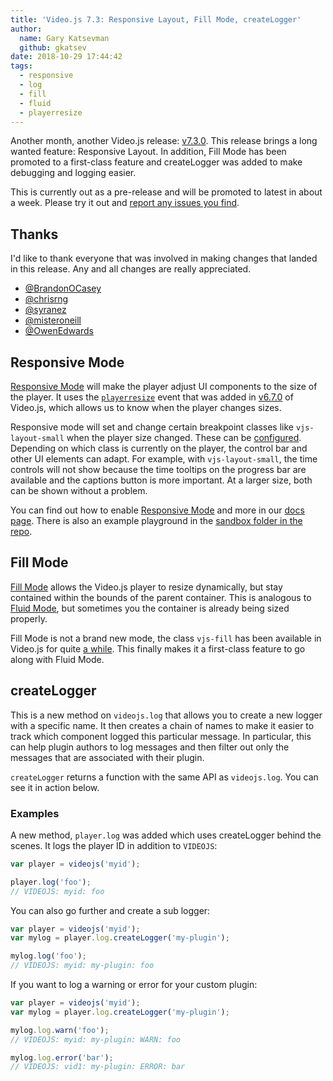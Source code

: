 ```yaml
---
title: 'Video.js 7.3: Responsive Layout, Fill Mode, createLogger'
author:
  name: Gary Katsevman
  github: gkatsev
date: 2018-10-29 17:44:42
tags:
  - responsive
  - log
  - fill
  - fluid
  - playerresize
---
```



Another month, another Video.js release: [v7.3.0][]. This release brings a long wanted feature: Responsive Layout.
In addition, Fill Mode has been promoted to a first-class feature and createLogger was added to make debugging and logging easier.

This is currently out as a pre-release and will be promoted to latest in about a week. Please try it out and [report any issues you find][issues].

## Thanks
I'd like to thank everyone that was involved in making changes that landed in this release. Any and all changes are really appreciated.

- [@BrandonOCasey](https://github.com/BrandonOCasey)
- [@chrisrng](https://github.com/chrisrng)
- [@syranez](https://github.com/syranez)
- [@misteroneill](https://github.com/misteroneill)
- [@OwenEdwards](https://github.com/OwenEdwards)

## Responsive Mode
[Responsive Mode][] will make the player adjust UI components to the size of the player. It uses the [`playerresize`][] event that was added in [v6.7.0][] of Video.js, which allows us to know when the player changes sizes.

Responsive mode will set and change certain breakpoint classes like `vjs-layout-small` when the player size changed. These can be [configured][breakpoints]. Depending on which class is currently on the player, the control bar and other UI elements can adapt. For example, with `vjs-layout-small`, the time controls will not show because the time tooltips on the progress bar are available and the captions button is more important. At a larger size, both can be shown without a problem.

You can find out how to enable [Responsive Mode][] and more in our [docs page][Responsive Mode]. There is also an example playground in the [sandbox folder in the repo][sandbox].

## Fill Mode
[Fill Mode][] allows the Video.js player to resize dynamically, but stay contained within the bounds of the parent container. This is analogous to [Fluid Mode][], but sometimes you the container is already being sized properly.

Fill Mode is not a brand new mode, the class `vjs-fill` has been available in Video.js for quite [a while][commit]. This finally makes it a first-class feature to go along with Fluid Mode.

## createLogger
This is a new method on `videojs.log` that allows you to create a new logger with a specific name. It then creates a chain of names to make it easier to track which component logged this particular message. In particular, this can help plugin authors to log messages and then filter out only the messages that are associated with their plugin.

`createLogger` returns a function with the same API as `videojs.log`. You can see it in action below.

### Examples
A new method, `player.log` was added which uses createLogger behind the scenes. It logs the player ID in addition to `VIDEOJS`:

```js
var player = videojs('myid');

player.log('foo');
// VIDEOJS: myid: foo
```

You can also go further and create a sub logger:

```js
var player = videojs('myid');
var mylog = player.log.createLogger('my-plugin');

mylog.log('foo');
// VIDEOJS: myid: my-plugin: foo
```

If you want to log a warning or error for your custom plugin:

```js
var player = videojs('myid');
var mylog = player.log.createLogger('my-plugin');

mylog.log.warn('foo');
// VIDEOJS: myid: my-plugin: WARN: foo

mylog.log.error('bar');
// VIDEOJS: vid1: my-plugin: ERROR: bar
```

[v6.7.0]: https://github.com/videojs/video.js/releases/tag/v6.7.0
[v7.3.0]: https://github.com/videojs/video.js/releases/tag/v7.3.0
[`playerresize`]: https://github.com/videojs/video.js/pull/4864
[breakpoints]: https://docs.videojs.com/tutorial-layout.html#customizing-breakpoints
[Responsive Mode]: https://docs.videojs.com/tutorial-layout.html#responsive-mode
[Fill Mode]: https://docs.videojs.com/tutorial-layout.html#fill-mode
[Fluid Mode]: https://docs.videojs.com/tutorial-layout.html#fluid-mode
[commit]: https://github.com/videojs/video.js/commit/2fc8968002cf2f40128c39699c3ffbaac73fc9ed#diff-6be43b1f61c2cbcb90c6cb4a762ad527R64
[issues]: https://github.com/videojs/video.js/issues/new
[sandbox]: https://github.com/videojs/video.js/blob/master/sandbox/responsive.html.example

